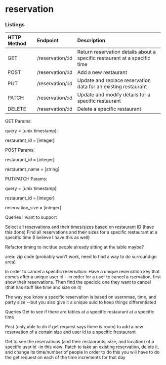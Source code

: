 # reservation

### Listings
| HTTP Method   | Endpoint               | Description                                                   |
|:--------------|:---------------------------|:----------------------------------------------------------------------------|
| GET           | /reservation/:id           | Return reservation details about a specific restaurant at a specific time   |
| POST          | /reservation/:id           | Add a new restaurant                                                        |
| PUT           | /reservation/:id           | Update and replace reservation data for an existing restaurant              |
| PATCH         | /reservation/:id           | Update and modify details for a specific restaurant                         |
| DELETE        | /reservation/:id           | Delete a specific restaurant                                                |


GET Params:

query = [unix timestamp]

restaurant_id = [integer]



POST Params:

restaurant_id = [integer]

restaurant_name = [string]




PUT/PATCH Params:

query = [unix timestamp]

restaurant_id = [integer]

reservation_size = [integer]





Queries I want to support

Select all reservations and their times/sizes based on restaurant ID (have this done)
Find all reservations and their sizes for a specific restaurant at a specific time (I believe I have this as well)

Refactor timing to incldue people already sitting at the table maybe? 

area:
zip code (probably won't work, need to find a way to do surroundign area)

In order to cancel a specific reservation:
Have a unique reservation key that comes after a unique user id 
--in order for a user to cancel a rservation, first show their reservations. Then find the specicic one they want to cancel
  (that has stuff like time and size on it)

The way you know a specific reservation is based on usernmae, time, and party size
--but you also give it a unique uuid to keep things differentiated 



Queries
Get to see if there are tables at a specific restaurant at a specific time

Post (only able to do if get request says there is room) to add a new reservation of a certain size and user id to a specific frestaurant


Get to see the reservations (and their restaurants, size, and location) of a specific user id 
-in this view:
Patch to take an existing reservation, delete it, and change its time/number of people 
In order to do this you will have to do the get request on each of the time increments for that day 


